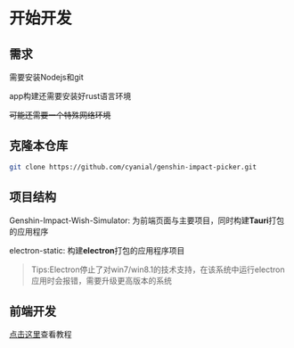 # 开始开发

## 需求

需要安装Nodejs和git

app构建还需要安装好rust语言环境

~~可能还需要一个特殊网络环境~~

## 克隆本仓库

```bash
git clone https://github.com/cyanial/genshin-impact-picker.git
```

## 项目结构

Genshin-Impact-Wish-Simulator: 为前端页面与主要项目，同时构建**Tauri**打包的应用程序

electron-static: 构建**electron**打包的应用程序项目

> Tips:Electron停止了对win7/win8.1的技术支持，在该系统中运行electron应用时会报错，需要升级更高版本的系统

## 前端开发

[点击这里](frontend.md)查看教程
